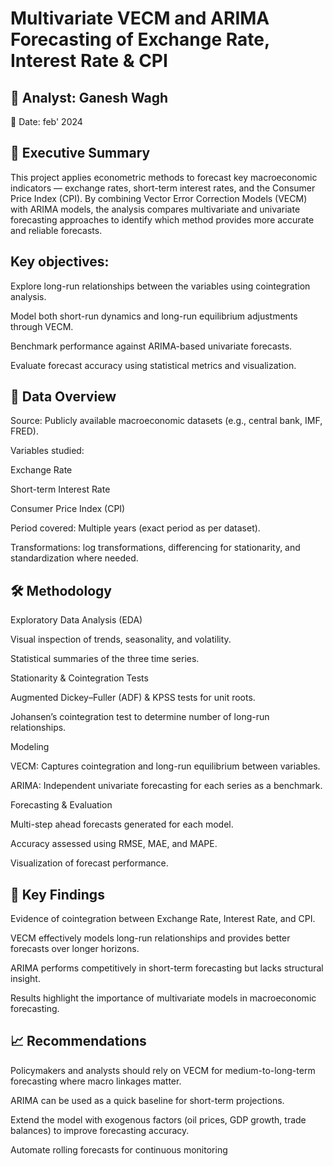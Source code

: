 # Multivariate VECM and ARIMA Forecasting of Exchange Rate, Interest Rate & CPI

## 👤 Analyst: Ganesh Wagh
📅 Date: feb' 2024

## 📌 Executive Summary

This project applies econometric methods to forecast key macroeconomic indicators — exchange rates, short-term interest rates, and the Consumer Price Index (CPI). By combining Vector Error Correction Models (VECM) with ARIMA models, the analysis compares multivariate and univariate forecasting approaches to identify which method provides more accurate and reliable forecasts.

## Key objectives:

Explore long-run relationships between the variables using cointegration analysis.

Model both short-run dynamics and long-run equilibrium adjustments through VECM.

Benchmark performance against ARIMA-based univariate forecasts.

Evaluate forecast accuracy using statistical metrics and visualization.

## 📂 Data Overview

Source: Publicly available macroeconomic datasets (e.g., central bank, IMF, FRED).

Variables studied:

Exchange Rate

Short-term Interest Rate

Consumer Price Index (CPI)

Period covered: Multiple years (exact period as per dataset).

Transformations: log transformations, differencing for stationarity, and standardization where needed.

## 🛠 Methodology

Exploratory Data Analysis (EDA)

Visual inspection of trends, seasonality, and volatility.

Statistical summaries of the three time series.

Stationarity & Cointegration Tests

Augmented Dickey–Fuller (ADF) & KPSS tests for unit roots.

Johansen’s cointegration test to determine number of long-run relationships.

Modeling

VECM: Captures cointegration and long-run equilibrium between variables.

ARIMA: Independent univariate forecasting for each series as a benchmark.

Forecasting & Evaluation

Multi-step ahead forecasts generated for each model.

Accuracy assessed using RMSE, MAE, and MAPE.

Visualization of forecast performance.

## 📑 Key Findings

Evidence of cointegration between Exchange Rate, Interest Rate, and CPI.

VECM effectively models long-run relationships and provides better forecasts over longer horizons.

ARIMA performs competitively in short-term forecasting but lacks structural insight.

Results highlight the importance of multivariate models in macroeconomic forecasting.

## 📈 Recommendations

Policymakers and analysts should rely on VECM for medium-to-long-term forecasting where macro linkages matter.

ARIMA can be used as a quick baseline for short-term projections.

Extend the model with exogenous factors (oil prices, GDP growth, trade balances) to improve forecasting accuracy.

Automate rolling forecasts for continuous monitoring
